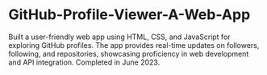 # GitHub-Profile-Viewer-A-Web-App
Built a user-friendly web app using HTML, CSS, and JavaScript for exploring GitHub profiles. The app provides real-time updates on followers, following, and repositories, showcasing proficiency in web development and API integration. Completed in June 2023.
